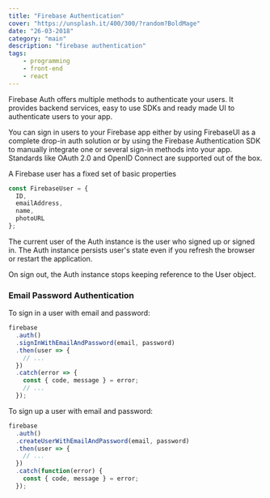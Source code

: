 ```yaml
---
title: "Firebase Authentication"
cover: "https://unsplash.it/400/300/?random?BoldMage"
date: "26-03-2018"
category: "main"
description: "firebase authentication"
tags:
    - programming
    - front-end
    - react
---
```


Firebase Auth offers multiple methods to authenticate your users. It provides backend services, easy to use SDKs and ready made UI to authenticate users to your app.

You can sign in users to your Firebase app either by using FirebaseUI as a complete drop-in auth solution or by using the Firebase Authentication SDK to manually integrate one or several sign-in methods into your app. Standards like OAuth 2.0 and OpenID Connect are supported out of the box.

A Firebase user has a fixed set of basic properties

```javascript
const FirebaseUser = {
  ID,
  emailAddress,
  name,
  photoURL
};
```

The current user of the Auth instance is the user who signed up or signed in. The Auth instance persists user's state even if you refresh the browser or restart the application.

On sign out, the Auth instance stops keeping reference to the User object.

### Email Password Authentication

To sign in a user with email and password:

```javascript
firebase
  .auth()
  .signInWithEmailAndPassword(email, password)
  .then(user => {
    // ...
  })
  .catch(error => {
    const { code, message } = error;
    // ...
  });
```

To sign up a user with email and password:

```javascript
firebase
  .auth()
  .createUserWithEmailAndPassword(email, password)
  .then(user => {
    // ...
  })
  .catch(function(error) {
    const { code, message } = error;
  });
```
